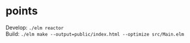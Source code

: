 # points

Develop: `./elm reactor`  
Build: `./elm make --output=public/index.html --optimize src/Main.elm`
